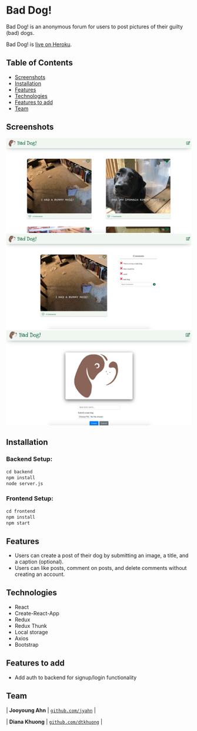 # Bad Dog!

Bad Dog! is an anonymous forum for users to post pictures of their guilty (bad) dogs.

Bad Dog! is [live on Heroku](https://baddog-jd.herokuapp.com/).

## Table of Contents

- [Screenshots](#screenshots)
- [Installation](#installation)
- [Features](#features)
- [Technologies](#technologies)
- [Features to add](#features-to-add)
- [Team](#team)

## Screenshots

![Alt text](/frontend/public/images/baddog1.png?raw=true "Home")
![Alt text](/frontend/public/images/baddog2.png?raw=true "Individual post")
![Alt text](/frontend/public/images/baddog3.png?raw=true "Create a post")

## Installation
### Backend Setup:  

```shell
cd backend
npm install
node server.js
```


### Frontend Setup:

```shell
cd frontend
npm install
npm start
```

## Features

- Users can create a post of their dog by submitting an image, a title, and a caption (optional).
- Users can like posts, comment on posts, and delete comments without creating an account.


## Technologies

- React
- Create-React-App
- Redux 
- Redux Thunk
- Local storage
- Axios 
- Bootstrap


## Features to add

- Add auth to backend for signup/login functionality


## Team

| **Jooyoung Ahn**
| <a href="https://github.com/jyahn" target="_blank">`github.com/jyahn`</a> | 

| **Diana Khuong**
| <a href="https://github.com/dtkhuong" target="_blank">`github.com/dtkhuong`</a> | 


